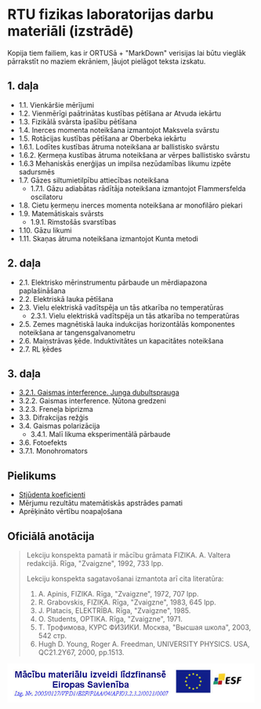 # RTU fizikas laboratorijas darbu materiāli (izstrādē)

Kopija tiem failiem, kas ir ORTUSā + "MarkDown" verisijas lai būtu vieglāk pārrakstīt no maziem ekrāniem, ļāujot pielāgot teksta izskatu.
## 1. daļa

- 1.1. Vienkāršie mērījumi
- 1.2. Vienmērīgi paātrinātas kustības pētīšana ar Atvuda iekārtu
- 1.3. Fizikālā svārsta īpašību pētīšana
- 1.4. Inerces momenta noteikšana izmantojot Maksvela svārstu
- 1.5. Rotācijas kustības pētīšana ar Oberbeka iekārtu
- 1.6.1. Lodītes kustības ātruma noteikšana ar ballistisko svārstu
- 1.6.2. Ķermeņa kustības ātruma noteikšana ar vērpes ballistisko svārstu
- 1.6.3 Mehaniskās enerģijas un impilsa nezūdamības likumu izpēte sadursmēs
- 1.7. Gāzes siltumietilpību attiecības noteikšana
    - 1.7.1. Gāzu adiabātas rādītāja noteikšana izmantojot Flammersfelda oscilatoru
- 1.8. Cietu ķermeņu inerces momenta noteikšana ar monofilāro piekari
- 1.9. Matemātiskais svārsts
    - 1.9.1. Rimstošās svarstības
- 1.10. Gāzu likumi
- 1.11. Skaņas ātruma noteikšana izmantojot Kunta metodi

## 2. daļa

- 2.1. Elektrisko mērinstrumentu pārbaude un mērdiapazona paplašināšana
- 2.2. Elektriskā lauka pētīšana
- 2.3. Vielu elektriskā vadītspēja un tās atkarība no temperatūras
    - 2.3.1. Vielu elektriskā vadītspēja un tās atkarība no temperatūras
- 2.5. Zemes magnētiskā lauka indukcijas horizontālās komponentes noteikšana ar tangensgalvanometru
- 2.6. Maiņstrāvas ķēde. Induktivitātes un kapacitātes noteikšana
- 2.7. RL ķēdes

## 3. daļa

- [3.2.1. Gaismas interference. Junga dubultsprauga](./part3/3-2-1/)
- 3.2.2. Gaismas interference. Ņūtona gredzeni
- 3.2.3. Freneļa biprizma
- 3.3. Difrakcijas režģis
- 3.4. Gaismas polarizācija
    - 3.4.1. Malī likuma eksperimentālā pārbaude
- 3.6. Fotoefekts
- 3.7.1. Monohromators

## Pielikums

- [Stjūdenta koeficienti](Stjūdenta%20koef-ti.md)
- Mērjumu rezultātu matemātiskās apstrādes pamati
- Aprēķināto vērtību noapaļošana

## Oficiālā anotācija

> Lekciju konspekta pamatā ir mācību grāmata
FIZIKA. A. Valtera redakcijā. Rīga, "Zvaigzne", 1992, 733 lpp.
> 
> Lekciju konspekta sagatavošanai izmantota arī cita literatūra:
> 1) A. Apinis, FIZIKA. Rīga, "Zvaigzne", 1972, 707 lpp.
> 2) R. Grabovskis, FIZIKA. Rīga, "Zvaigzne", 1983, 645 lpp.
> 3) J. Platacis, ELEKTRĪBA. Rīga, "Zvaigzne", 1985.
> 4) O. Students, OPTIKA. Rīga, "Zvaigzne", 1971.
> 5) Т. Трофимова, КУРС ФИЗИКИ. Москва, "Высшая школа", 2003, 542 стр.
> 6) Hugh D. Young, Roger A. Freedman, UNIVERSITY PHYSICS. USA, QC21.2Y67, 2000, pp.1513.


![Mācību materiālu izveidi līdzfinansē Eiropas Savienība. Līguma Nr. 2005/0127/VPD1/ESF/PIAA/04/APK/3.2.3.2/0021/0007](./finansejums.png)

